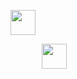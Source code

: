 <p> 

 <a href="https://www.linkedin.com/in/claudio-lezcano-2233161b8/" target="_blank" rel="noopener noreferrer"> <img src="https://cdn.worldvectorlogo.com/logos/linkedin-icon-2.svg" height="40" style="vertical-align:top; "></a>

</p>
<p> 
 
 <a href="mailto:lezcano65@gmail.com" target="_blank"> <img src="https://cdn.worldvectorlogo.com/logos/gmail-icon.svg" height="40" style="vertical-align:top; margin-left:50px"></a>
 
</p>

<!--
**lezcano65/lezcano65** is a ✨ _special_ ✨ repository because its `README.md` (this file) appears on your GitHub profile.

Here are some ideas to get you started:

- 🔭 I’m currently working on ...
- 🌱 I’m currently learning ...
- 👯 I’m looking to collaborate on ...
- 🤔 I’m looking for help with ...
- 💬 Ask me about ...
- 📫 How to reach me: ...
- 😄 Pronouns: ... :point_right: :point_left:
- ⚡ Fun fact: ...
-->

